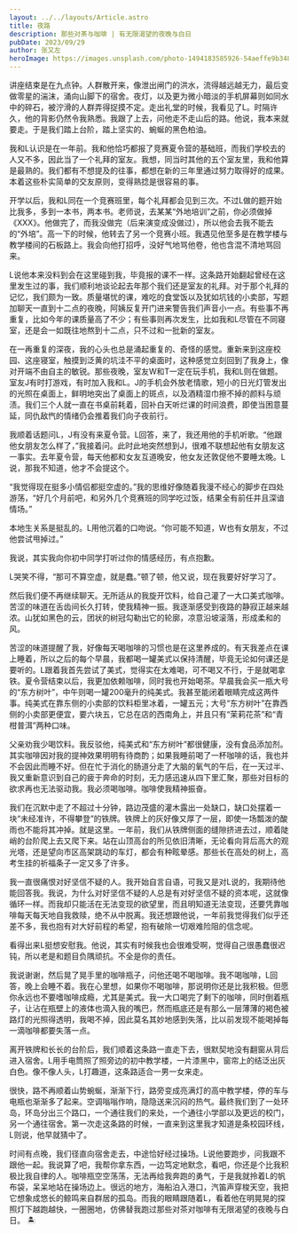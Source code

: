 ```yaml
---
layout: ../../layouts/Article.astro
title: 夜路
description: 那些对茶与咖啡 | 有无限渴望的夜晚与白日
pubDate: 2023/09/29
author: 张又左
heroImage: https://images.unsplash.com/photo-1494183585926-54aeffe9b348?auto=format&fit=crop&w=2149&q=80
---
```


讲座结束是在九点钟。人群散开来，像泄出闸门的洪水，流得越远越无力，最后变做零星的湍沫，涌向山脚下的宿舍。夜灯，以及更为微小暗淡的手机屏幕则如同水中的碎石，被泞滑的人群弄得捉摸不定。走出礼堂的时候，我看见了L。时隔许久，他的背影仍然令我熟悉。我跟了上去，问他走不走山后的路。他说，我本来就要走。于是我们踏上台阶，踏上坚实的、蜿蜒的黑色柏油。

我和L认识是在一年前。我和他恰巧都报了竞赛夏令营的基础班，而我们学校去的人又不多，因此当了一个礼拜的室友。我想，同当时其他的五个室友里，我和他算是最熟的。我们都有不想提及的往事，都想在新的三年里通过努力取得好的成果。本着这些朴实简单的交友原则，变得熟捻是很容易的事。

开学以后，我和L同在一个竞赛班里，每个礼拜都会见到三次。不过L做的题开始比我多，多到一本书，两本书。老师说，去某某“外地培训”之前，你必须做掉《XXX》。他做完了，而我没做完（后来演变成没做过），所以他会去我不能去的“外培”。高一下的时候，他转去了另一个竞赛小班。我遇见他至多是在教学楼与教学楼间的石板路上。我会向他打招呼，没好气地骂他卷，他也含混不清地骂回来。

L说他本来没料到会在这里碰到我，毕竟报的课不一样。这条路开始翻起曾经在这里发生过的事，我们顺利地谈论起去年那个我们还是室友的礼拜。对于那个礼拜的记忆，我们颇为一致。质量堪忧的课，难吃的食堂饭以及犹如坑钱的小卖部，写题加聊天一直到十二点的夜晚，阿姨反复开门进来警告我们声音小一点。有些事不再重复，比如今年的课质量高了不少；有些事则再次发生，比如我和L尽管在不同寝室，还是会一如既往地熬到十二点，只不过和一批新的室友。

在一再重复的深夜，我的心头也总是涌起重复的、奇怪的感觉。重新来到这座校园、这座寝室，触摸到泛黄的坑洼不平的桌面时，这种感觉立刻回到了我身上，像对开端不由自主的敏锐。那些夜晚，室友W和T一定在玩手机，我和L则在做题。室友J有时打游戏，有时加入我和L。J的手机会外放老情歌，短小的日光灯管发出的光照在桌面上，鲜明地突出了桌面上的斑点，以及酒精湿巾擦不掉的颜料与顽渍。我们三个人就一直在书桌前耗着，回补白天听烂课的时间浪费，即使当困意蔓延，同仇敌忾的情绪仍会推着我们向子夜前行。

我顺着话题问L，J有没有来夏令营。L回答，来了，我还用他的手机听歌。“他跟他女朋友怎么样了，”我接着问。此时此地突然想到J，很难不联想起他有女朋友这一事实。去年夏令营，每天他都和女友互道晚安，他女友还敦促他不要睡太晚。L说，那我不知道，他才不会提这个。

“我觉得现在挺多小情侣都挺空虚的。”我的思维好像随着我漫不经心的脚步在四处游荡，“好几个月前吧，和另外几个竞赛班的同学吃过饭，结果全有前任并且深谙情场。”

本地生关系是挺乱的。L用他沉着的口吻说。“你可能不知道，W也有女朋友，不过他尝试甩掉过。”

我说，其实我向你初中同学打听过你的情感经历，有点抱歉。

L哭笑不得，“那可不算空虚，就是蠢。”顿了顿，他又说，现在我要好好学习了。

然后我们便不再继续聊天。无所适从的我旋开饮料，给自己灌了一大口美式咖啡。苦涩的味道在舌齿间长久打转，使我精神一振。我逐渐感受到夜路的静寂正越来越浓。山犹如黑色的云，团状的树冠勾勒出它的轮廓，凉意沿坡滚落，形成柔和的风。

苦涩的味道提醒了我，好像每天喝咖啡的习惯也是在这里养成的。有天我差点在课上睡着，所以之后的每个早晨，我都喝一罐美式以保持清醒，毕竟无论如何课还是要听的。L跟着我首先尝试了美式，觉得实在太难喝，可不喝又不行，于是就喝拿铁。夏令营结束以后，我更加依赖咖啡，同时我也开始喝茶。早晨我会买一瓶大号的“东方树叶”，中午则喝一罐200毫升的纯美式。我甚至能闭着眼睛完成这两件事。纯美式在靠东侧的小卖部的饮料柜里冰着，一罐五元；大号“东方树叶”在靠西侧的小卖部更便宜，要六块五，它总在店的西南角上，并且只有“茉莉花茶”和“青柑普洱”两种口味。

父亲劝我少喝饮料。我反驳他，纯美式和“东方树叶”都很健康，没有食品添加剂。其实咖啡因对我的提神效果明明有待商酌；如果我睡前喝了一杯咖啡的话，我也并不会因此而睡不好。但在忙于消化的肠道分走了大脑的氧气的午后，在一天过半、我又重新意识到自己的疲于奔命的时刻，无力感迅速从四下里汇聚，那些对目标的欲求再也无法驱动我。我必须喝咖啡。咖啡使我精神振奋。

我们在沉默中走了不超过十分钟，路边茂盛的灌木露出一处缺口，缺口处摆着一块“未经准许，不得攀登”的铁牌。铁牌上的灰好像又厚了一层，即使一场瓢泼的酸雨也不能将其冲掉。就是这里。一年前，我们从铁牌侧面的缝隙挤进去过，顺着陡峭的台阶爬上去又爬下来。站在山顶高台的所见依旧清晰，无论看向背后高大的观光塔，还是望向市区高架跳动的车灯，都会有种眩晕感。那些长在高处的树上，高考生挂的祈福条子一定又多了许多。

我一直很痛恨对好坚信不疑的人。我开始自言自语，可我又是对L说的，我期待他能回答我。我说，为什么对好坚信不疑的人总是有对好坚信不疑的资本呢，这就像循环一样。而我却只能活在无法变现的欲望里，而且明知道无法变现，还要凭靠咖啡每天每天地自我救赎，绝不从中脱离。我还想跟他说，一年前我觉得我们似乎还差不多，我也抱有对大好前程的希望，抱有破除一切艰难险阻的信念呢。

看得出来L挺想安慰我。他说，其实有时候我也会很难受啊，觉得自己很愚蠢很迟钝，所以老是和题目负隅顽抗。不全是你的责任。

我说谢谢，然后晃了晃手里的咖啡瓶子，问他还喝不喝咖啡。我不喝咖啡，L回答，晚上会睡不着。我在心里想，如果你不喝咖啡，那说明你还是比我积极。但愿你永远也不要嗜咖啡成瘾，尤其是美式。我一大口喝完了剩下的咖啡，同时倒着瓶子，让沾在瓶壁上的液体也滴入我的嘴巴，然而瓶底还是有那么一层薄薄的褐色被路灯的光照得透明，我喝不掉，因此莫名其妙地感到失落，比以前发现不能喝掉每一滴咖啡都要失落一点。

离开铁牌和长长的台阶后，我们顺着这条路一直走下去，很默契地没有翻窗从背后进入宿舍。L用手电筒照了照旁边的初中教学楼，一片漆黑中，窗帘上的结泛出灰白色。像不像人头，L打趣道，这条路适合一男一女来走。

很快，路不再顺着山势蜿蜒，渐渐下行，路旁变成亮满灯的高中教学楼，停的车与电瓶也渐渐多了起来。空调嗡嗡作响，隐隐送来沉闷的热气。最终我们到了一处环岛，环岛分出三个路口，一个通往我们的来处，一个通往小学部以及更远的校门，另一个通往宿舍。第一次走这条路的时候，一直来到这里我才知道是条校园环线，L则说，他早就猜中了。

时间有点晚，我们径直向宿舍走去，中途恰好经过操场。L说他要跑步，问我跟不跟他一起。我说算了吧，我帮你拿东西，一边笃定地默念，看吧，你还是个比我积极比我自律的人。咖啡瓶空空荡荡，无法再给我奔跑的勇气，于是我就拎着L的帆布袋，呆呆地站在操场边上。很远的地方，海船泊入港口，汽笛声穿梭天空，我把它想象成悠长的鲸鸣来自群居的孤岛。而我的眼睛跟随着L，看着他在明晃晃的探照灯下越跑越快，一圈圈地，仿佛替我跑过那些对茶对咖啡有无限渴望的夜晚与白日。 🏝️
